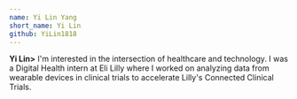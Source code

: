 ```yaml
---
name: Yi Lin Yang
short_name: Yi Lin 
github: YiLin1818
---
```


**Yi Lin>** I'm interested in the intersection of healthcare and technology. I was a Digital Health intern at Eli Lilly where I worked on analyzing data from wearable devices in clinical trials to accelerate Lilly's Connected Clinical Trials.
